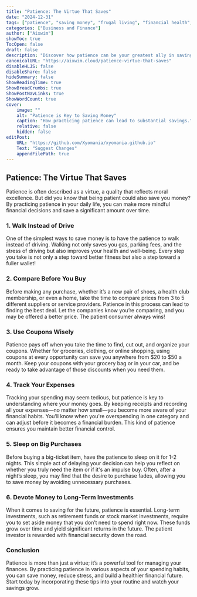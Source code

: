 ```yaml
---
title: "Patience: The Virtue That Saves"
date: "2024-12-31"
tags: ["patience", "saving money", "frugal living", "financial health", "budgeting"]
categories: ["Business and Finance"]
author: ["Aixwim"]
showToc: true
TocOpen: false
draft: false
description: "Discover how patience can be your greatest ally in saving money and building better financial habits for the future."
canonicalURL: "https://aixwim.cloud/patience-virtue-that-saves"
disableHLJS: false
disableShare: false
hideSummary: false
ShowReadingTime: true
ShowBreadCrumbs: true
ShowPostNavLinks: true
ShowWordCount: true
cover:
    image: ""
    alt: "Patience is Key to Saving Money"
    caption: "How practicing patience can lead to substantial savings."
    relative: false
    hidden: false
editPost:
    URL: "https://github.com/Xyomania/xyomania.github.io"
    Text: "Suggest Changes"
    appendFilePath: true
---
```


## Patience: The Virtue That Saves

Patience is often described as a virtue, a quality that reflects moral excellence. But did you know that being patient could also save you money? By practicing patience in your daily life, you can make more mindful financial decisions and save a significant amount over time.

### **1. Walk Instead of Drive**

One of the simplest ways to save money is to have the patience to walk instead of driving. Walking not only saves you gas, parking fees, and the stress of driving but also improves your health and well-being. Every step you take is not only a step toward better fitness but also a step toward a fuller wallet!

### **2. Compare Before You Buy**

Before making any purchase, whether it’s a new pair of shoes, a health club membership, or even a home, take the time to compare prices from 3 to 5 different suppliers or service providers. Patience in this process can lead to finding the best deal. Let the companies know you’re comparing, and you may be offered a better price. The patient consumer always wins!

### **3. Use Coupons Wisely**

Patience pays off when you take the time to find, cut out, and organize your coupons. Whether for groceries, clothing, or online shopping, using coupons at every opportunity can save you anywhere from $20 to $50 a month. Keep your coupons with your grocery bag or in your car, and be ready to take advantage of those discounts when you need them.

### **4. Track Your Expenses**

Tracking your spending may seem tedious, but patience is key to understanding where your money goes. By keeping receipts and recording all your expenses—no matter how small—you become more aware of your financial habits. You’ll know when you're overspending in one category and can adjust before it becomes a financial burden. This kind of patience ensures you maintain better financial control.

### **5. Sleep on Big Purchases**

Before buying a big-ticket item, have the patience to sleep on it for 1-2 nights. This simple act of delaying your decision can help you reflect on whether you truly need the item or if it's an impulse buy. Often, after a night’s sleep, you may find that the desire to purchase fades, allowing you to save money by avoiding unnecessary purchases.

### **6. Devote Money to Long-Term Investments**

When it comes to saving for the future, patience is essential. Long-term investments, such as retirement funds or stock market investments, require you to set aside money that you don’t need to spend right now. These funds grow over time and yield significant returns in the future. The patient investor is rewarded with financial security down the road.

### **Conclusion**

Patience is more than just a virtue; it’s a powerful tool for managing your finances. By practicing patience in various aspects of your spending habits, you can save money, reduce stress, and build a healthier financial future. Start today by incorporating these tips into your routine and watch your savings grow.
